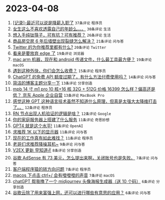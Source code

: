 # 2023-04-08

1. [[记录]-最近可以说是降薪入职了](https://www.v2ex.com/t/930734) `37条评论` `程序员`
1. [女生这么不喜欢透露自己的年龄么。。。](https://www.v2ex.com/t/930751) `30条评论` `生活`
1. [想入手纯钛筷子，可有坑？可有推荐？](https://www.v2ex.com/t/930745) `26条评论` `生活`
1. [商品房交房 6 年后墙壁出现裂缝怎么解决？](https://www.v2ex.com/t/930742) `21条评论` `问与答`
1. [Twitter 的为你推荐里都有什么?](https://www.v2ex.com/t/930787) `20条评论` `Twitter`
1. [看来是要放弃 edge 了](https://www.v2ex.com/t/930763) `19条评论` `浏览器`
1. [mac arm 机器，现在和 android 传递文件，什么最工具最方便？](https://www.v2ex.com/t/930732) `19条评论` `macOS`
1. [遇到这种外快，你们会怎么收费？](https://www.v2ex.com/t/930801) `15条评论` `程序员`
1. [ChatGPT 的免费 API 额度过期了，有什么方法付费使用吗？](https://www.v2ex.com/t/930736) `14条评论` `问与答`
1. [简洁的博客主题分享一下](https://www.v2ex.com/t/930777) `13条评论` `分享创造`
1. [mpb 14 寸 m1 pro 10 核+16 核 32G + 512G 价格 16399 怎么样？偏高还是低？ 京东 Apple 企业自营](https://www.v2ex.com/t/930754) `13条评论` `MacBook Pro`
1. [感觉这种 GPT 这种语言技术虽然不知道什么原理，但真是太强大太降维打击了。。](https://www.v2ex.com/t/930758) `12条评论` `程序员`
1. [RN 节点出现人机验证的逻辑是啥？](https://www.v2ex.com/t/930757) `12条评论` `Google`
1. [你的家庭服务器上搭建了什么服务](https://www.v2ex.com/t/930794) `11条评论` `奇思妙想`
1. [GPT4 就是这个水平!](https://www.v2ex.com/t/930775) `11条评论` `OpenAI`
1. [求推荐 1K 以下的显示器](https://www.v2ex.com/t/930772) `11条评论` `问与答`
1. [现在的工作真有如此难找？](https://www.v2ex.com/t/930741) `11条评论` `程序员`
1. [老哥们求推荐降噪耳机~](https://www.v2ex.com/t/930781) `9条评论` `问与答`
1. [V2EX 更新 早知道✌️](https://www.v2ex.com/t/930764) `8条评论` `分享创造`
1. [谷歌 AdSense 有 73 美元，怎么提出来啊，关闭账号也是失败。](https://www.v2ex.com/t/930792) `7条评论` `问与答`
1. [客户端程序猿的转方向问题](https://www.v2ex.com/t/930760) `7条评论` `程序员`
1. [macos 下点击 ctrl+/ 会有噔噔噔的声音](https://www.v2ex.com/t/930759) `7条评论` `macOS`
1. [chatGPT 帮我撸了一个 midjourney 头像海报生成器（送 10 个码）](https://www.v2ex.com/t/930818) `6条评论` `分享创造`
1. [谷歌云除了用来富强上网，还可以进行哪些有意思的应用？](https://www.v2ex.com/t/930779) `6条评论` `问与答`
